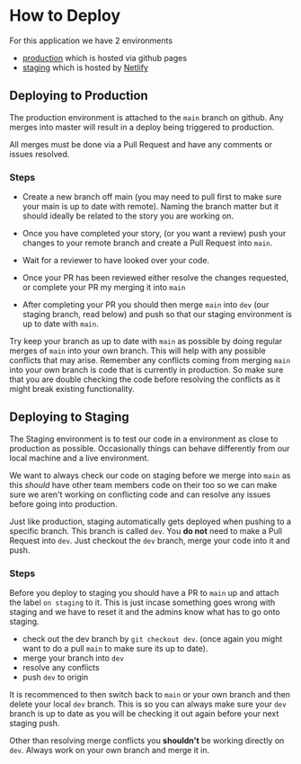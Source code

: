 # How to Deploy

For this application we have 2 environments

- [production](https://richardhpa.github.io/Battleships/) which is hosted via github pages
- [staging](https://dazzling-lollipop-428ab6.netlify.app/) which is hosted by [Netlify](https://www.netlify.com/)

## Deploying to Production

The production environment is attached to the `main` branch on github. Any merges into master will result in a deploy being triggered to production.

All merges must be done via a Pull Request and have any comments or issues resolved.

### Steps

- Create a new branch off main (you may need to pull first to make sure your main is up to date with remote). Naming the branch matter but it should ideally be related to the story you are working on.
- Once you have completed your story, (or you want a review) push your changes to your remote branch and create a Pull Request into `main`.
- Wait for a reviewer to have looked over your code.
- Once your PR has been reviewed either resolve the changes requested, or complete your PR my merging it into `main`

- After completing your PR you should then merge `main` into `dev` (our staging branch, read below) and push so that our staging environment is up to date with `main`.

Try keep your branch as up to date with `main` as possible by doing regular merges of `main` into your own branch. This will help with any possible conflicts that may arise. Remember any conflicts coming from merging `main` into your own branch is code that is currently in production. So make sure that you are double checking the code before resolving the conflicts as it might break existing functionality.

## Deploying to Staging

The Staging environment is to test our code in a environment as close to production as possible. Occasionally things can behave differently from our local machine and a live environment.

We want to always check our code on staging before we merge into `main` as this _should_ have other team members code on their too so we can make sure we aren't working on conflicting code and can resolve any issues before going into production.

Just like production, staging automatically gets deployed when pushing to a specific branch. This branch is called `dev`.
You **do not** need to make a Pull Request into `dev`. Just checkout the `dev` branch, merge your code into it and push.

### Steps

Before you deploy to staging you should have a PR to `main` up and attach the label `on staging` to it. This is just incase something goes wrong with staging and we have to reset it and the admins know what has to go onto staging.

- check out the dev branch by `git checkout dev`. (once again you might want to do a pull `main` to make sure its up to date).
- merge your branch into `dev`
- resolve any conflicts
- push `dev` to origin

It is recommenced to then switch back to `main` or your own branch and then delete your local `dev` branch. This is so you can always make sure your `dev` branch is up to date as you will be checking it out again before your next staging push.

Other than resolving merge conflicts you **shouldn't** be working directly on `dev`. Always work on your own branch and merge it in.
